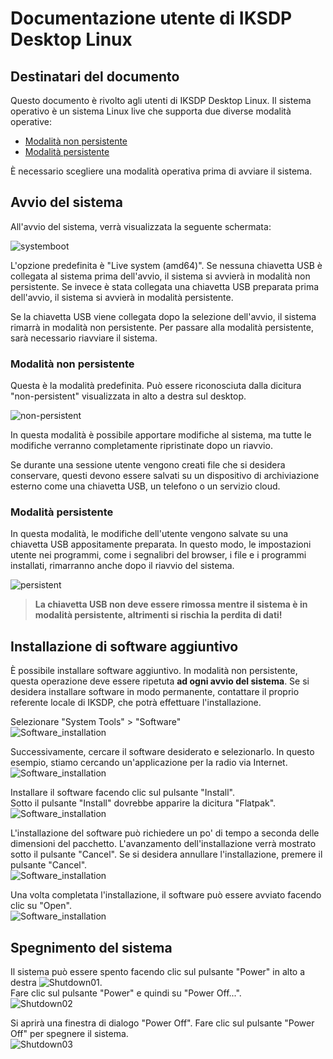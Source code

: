 # Documentazione utente di IKSDP Desktop Linux  

## Destinatari del documento  

Questo documento è rivolto agli utenti di IKSDP Desktop Linux. Il sistema operativo è un sistema Linux live che supporta due diverse modalità operative:  
- [Modalità non persistente](#modalità-non-persistente)  
- [Modalità persistente](#modalità-persistente)  

È necessario scegliere una modalità operativa prima di avviare il sistema.  

## Avvio del sistema  

All'avvio del sistema, verrà visualizzata la seguente schermata:  

![systemboot](../shared/images/systemboot.png)  

L'opzione predefinita è "Live system (amd64)". Se nessuna chiavetta USB è collegata al sistema prima dell'avvio, il sistema si avvierà in modalità non persistente. Se invece è stata collegata una chiavetta USB preparata prima dell'avvio, il sistema si avvierà in modalità persistente.  

Se la chiavetta USB viene collegata dopo la selezione dell'avvio, il sistema rimarrà in modalità non persistente. Per passare alla modalità persistente, sarà necessario riavviare il sistema.  

### Modalità non persistente  

Questa è la modalità predefinita. Può essere riconosciuta dalla dicitura "non-persistent" visualizzata in alto a destra sul desktop.  

![non-persistent](../shared/images/non-persistent.png)  

In questa modalità è possibile apportare modifiche al sistema, ma tutte le modifiche verranno completamente ripristinate dopo un riavvio.  

Se durante una sessione utente vengono creati file che si desidera conservare, questi devono essere salvati su un dispositivo di archiviazione esterno come una chiavetta USB, un telefono o un servizio cloud.  

### Modalità persistente  

In questa modalità, le modifiche dell'utente vengono salvate su una chiavetta USB appositamente preparata. In questo modo, le impostazioni utente nei programmi, come i segnalibri del browser, i file e i programmi installati, rimarranno anche dopo il riavvio del sistema.  

![persistent](../shared/images/persistent.png)  

> **La chiavetta USB non deve essere rimossa mentre il sistema è in modalità persistente, altrimenti si rischia la perdita di dati!**  

## Installazione di software aggiuntivo  

È possibile installare software aggiuntivo. In modalità non persistente, questa operazione deve essere ripetuta **ad ogni avvio del sistema**. Se si desidera installare software in modo permanente, contattare il proprio referente locale di IKSDP, che potrà effettuare l'installazione.  

Selezionare "System Tools" > "Software"  
![Software_installation](../shared/images/install_software01.png)  

Successivamente, cercare il software desiderato e selezionarlo. In questo esempio, stiamo cercando un'applicazione per la radio via Internet.  
![Software_installation](../shared/images/install_software02.png)  

Installare il software facendo clic sul pulsante "Install".  
Sotto il pulsante "Install" dovrebbe apparire la dicitura "Flatpak".  
![Software_installation](../shared/images/install_software03.png)  

L'installazione del software può richiedere un po' di tempo a seconda delle dimensioni del pacchetto. L'avanzamento dell'installazione verrà mostrato sotto il pulsante "Cancel". Se si desidera annullare l'installazione, premere il pulsante "Cancel".  
![Software_installation](../shared/images/install_software04.png)  

Una volta completata l'installazione, il software può essere avviato facendo clic su "Open".  
![Software_installation](../shared/images/install_software05.png)  

## Spegnimento del sistema  

Il sistema può essere spento facendo clic sul pulsante "Power" in alto a destra ![Shutdown01](../shared/images/shutdown_power_symbol.png).  
Fare clic sul pulsante "Power" e quindi su "Power Off...".  
![Shutdown02](../shared/images/shutdown_power_menu.png)  

Si aprirà una finestra di dialogo "Power Off". Fare clic sul pulsante "Power Off" per spegnere il sistema.  
![Shutdown03](../shared/images/shutdown_dialog.png)  